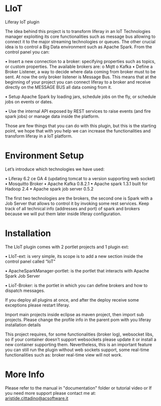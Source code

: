 # LIoT
Liferay IoT plugin

The idea behind this project is to transform liferay in an IoT Technologies manager exploiting its core functionalities such as message bus allowing to connect it to the major streaming technologies or queues.
The other crucial idea is to control a Big Data environment such as Apache Spark.
From the control panel you can:

•	Insert a new connection to a broker: specifying properties such as topics, or custom properties. The available brokers are:
  o	Mqtt
  o	Kafka
•	Define a Broker Listener, a way to decide where data coming from broker must to be sent. At now the only broker listener is Message Bus. This means that at the beginning of your project you can connect liferay to a broker and receive directly on the MESSAGE BUS all data coming from it.

•	Setup Apache Spark by loading jars, schedule jobs on the fly, or schedule jobs on events or dates.

•	Use the internal API exposed by REST services to raise events (and fire spark jobs) or manage data inside the platform.

Those are few things that you can do with this plugin, but this is the starting point, we hope that with you help we can increase the functionalities and transform liferay in a IoT platform.

# Environment Setup

Let’s introduce which technologies we have used:

•	Liferay 6.2 ce GA 4 (updating tomcat to a version supporting web socket)
•	Mosquitto Broker
•	Apache Kafka 0.8.2.1
•	Apache spark 1.3.1 built for Hadoop 2.4
•	Apache spark job server 0.5.2

The first two technologies are the brokers, the second one is Spark with a Job Server that allows to control it by invoking some rest services.
Keep track of all technical info (addresses and port) of spark and brokers because we will put them later inside liferay configuration.

# Installation

The LIoT plugin comes with 2 portlet projects and 1 plugin ext:

•	LIoT-ext: is very simple, its scope is to add a new section inside the control panel called “IoT”

•	ApacheSparkManager-portlet: is the portlet that interacts with Apache Spark Job Server

•	LioT-Broker: is the portlet in which you can define brokers and how to dispatch messages.

If you deploy all plugins at once, and after the deploy receive some exceptions please restart liferay.

Import main projects inside eclipse as maven project, then import sub projects. Please change the profile info in the parent pom with you liferay installation details

This project requires, for some functionalities (broker log), websocket libs, so if your container doesn’t support websockets please update it or install a new container supporting them. Nevertheless, this is an important feature you can still run the plugin without web sockets support, some real-time functionalities such as: broker real-time view will not work.

# More Info
Please refer to the manual in "documentation" folder or tutorial video or If you need more support please contact me at: aristide.cittadino@acsoftware.it


